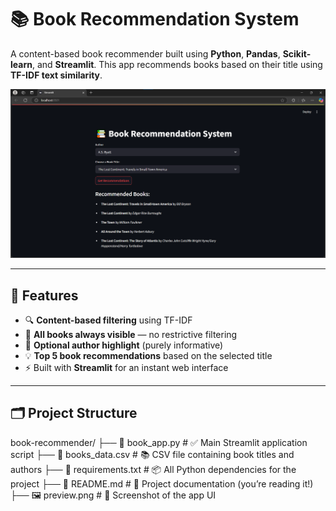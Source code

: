 # 📚 Book Recommendation System

A content-based book recommender built using **Python**, **Pandas**, **Scikit-learn**, and **Streamlit**. This app recommends books based on their title using **TF-IDF text similarity**.

![App Screenshot](preview.png) <!-- Optional: add a screenshot file named preview.png -->

---

## 🚀 Features

- 🔍 **Content-based filtering** using TF-IDF
- 📖 **All books always visible** — no restrictive filtering
- 👤 **Optional author highlight** (purely informative)
- 💡 **Top 5 book recommendations** based on the selected title
- ⚡ Built with **Streamlit** for an instant web interface

---

## 🗂️ Project Structure

book-recommender/
├── 📄 book_app.py           # ✅ Main Streamlit application script
├── 📄 books_data.csv        # 📚 CSV file containing book titles and authors
├── 📄 requirements.txt      # 📦 All Python dependencies for the project
├── 📄 README.md             # 📘 Project documentation (you’re reading it!)
├── 🖼️ preview.png           # 🌄 Screenshot of the app UI 
